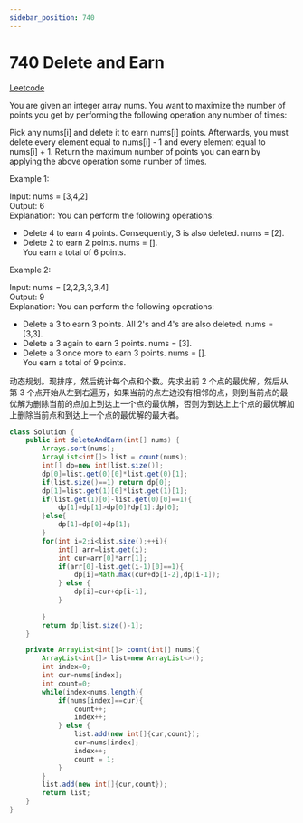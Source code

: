 ```yaml
---
sidebar_position: 740
---
```


# 740 Delete and Earn

[Leetcode](https://leetcode.com/problems/delete-and-earn/)

You are given an integer array nums. You want to maximize the number of points you get by performing the following operation any number of times:

Pick any nums[i] and delete it to earn nums[i] points. Afterwards, you must delete every element equal to nums[i] - 1 and every element equal to nums[i] + 1.
Return the maximum number of points you can earn by applying the above operation some number of times.

 

Example 1:

Input: nums = [3,4,2]  
Output: 6  
Explanation: You can perform the following operations:  
- Delete 4 to earn 4 points. Consequently, 3 is also deleted. nums = [2].  
- Delete 2 to earn 2 points. nums = [].  
You earn a total of 6 points.  

Example 2:  

Input: nums = [2,2,3,3,3,4]  
Output: 9  
Explanation: You can perform the following operations:  
- Delete a 3 to earn 3 points. All 2's and 4's are also deleted. nums = [3,3].  
- Delete a 3 again to earn 3 points. nums = [3].  
- Delete a 3 once more to earn 3 points. nums = [].  
You earn a total of 9 points.  

动态规划。现排序，然后统计每个点和个数。先求出前 2 个点的最优解，然后从第 3 个点开始从左到右遍历，如果当前的点左边没有相邻的点，则到当前点的最优解为删除当前的点加上到达上一个点的最优解，否则为到达上上个点的最优解加上删除当前点和到达上一个点的最优解的最大者。


```java
class Solution {
    public int deleteAndEarn(int[] nums) {
        Arrays.sort(nums);
        ArrayList<int[]> list = count(nums);
        int[] dp=new int[list.size()];
        dp[0]=list.get(0)[0]*list.get(0)[1];
        if(list.size()==1) return dp[0];
        dp[1]=list.get(1)[0]*list.get(1)[1];
        if(list.get(1)[0]-list.get(0)[0]==1){
            dp[1]=dp[1]>dp[0]?dp[1]:dp[0];
        }else{
            dp[1]=dp[0]+dp[1];
        }
        for(int i=2;i<list.size();++i){
            int[] arr=list.get(i);
            int cur=arr[0]*arr[1];
            if(arr[0]-list.get(i-1)[0]==1){
                dp[i]=Math.max(cur+dp[i-2],dp[i-1]);
            } else {
                dp[i]=cur+dp[i-1];
            }
            
        }
        return dp[list.size()-1];
    }

    private ArrayList<int[]> count(int[] nums){
        ArrayList<int[]> list=new ArrayList<>();
        int index=0;
        int cur=nums[index];
        int count=0;
        while(index<nums.length){
            if(nums[index]==cur){
                count++;
                index++;
            } else {
                list.add(new int[]{cur,count});
                cur=nums[index];
                index++;
                count = 1;
            }
        }
        list.add(new int[]{cur,count});
        return list;
    }
}
```
